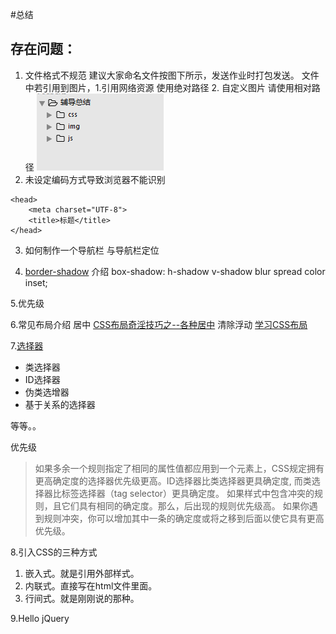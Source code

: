 #总结

## 存在问题：
1. 文件格式不规范 建议大家命名文件按图下所示，发送作业时打包发送。
	文件中若引用到图片，1.引用网络资源 使用绝对路径  2. 自定义图片 请使用相对路径
	![文件格式](./img/1.png)
2. 未设定编码方式导致浏览器不能识别
```
<head>
	<meta charset="UTF-8">    
	<title>标题</title>
</head>
```

3. 如何制作一个导航栏 与导航栏定位
	
	
4. [border-shadow](http://www.w3school.com.cn/cssref/pr_box-shadow.asp) 介绍 
	box-shadow: h-shadow v-shadow blur spread color inset;

5.优先级


6.常见布局介绍
居中
[CSS布局奇淫技巧之--各种居中](http://www.cnblogs.com/2050/p/3392803.html)
清除浮动
[学习CSS布局](http://zh.learnlayout.com/)

7.[选择器](https://developer.mozilla.org/zh-CN/docs/Web/Guide/CSS/Getting_Started/Selectors)

 - 类选择器
 - ID选择器
 - 伪类选增器
 - 基于关系的选择器


 等等。。
 
  优先级
  > 如果多余一个规则指定了相同的属性值都应用到一个元素上，CSS规定拥有更高确定度的选择器优先级更高。ID选择器比类选择器更具确定度, 而类选择器比标签选择器（tag selector）更具确定度。
如果样式中包含冲突的规则，且它们具有相同的确定度。那么，后出现的规则优先级高。
如果你遇到规则冲突，你可以增加其中一条的确定度或将之移到后面以使它具有更高优先级。
	
8.引入CSS的三种方式

1. 嵌入式。就是引用外部样式。
2. 内联式。直接写在html文件里面。
3. 行间式。就是刚刚说的那种。

9.Hello jQuery
